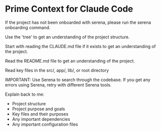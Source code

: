 # Prime Context for Claude Code

If the project has not been onboarded with serena, please run the serena onboarding command.

Use the 'tree' to get an understanding of the project structure.

Start with reading the CLAUDE.md file if it exists to get an understanding of the project.

Read the README.md file to get an understanding of the project.

Read key files in the src/, app/, lib/, or root directory

IMPORTANT: Use Serena to search through the codebase. If you get any errors using Serena, retry with different Serena tools.

Explain back to me:

- Project structure
- Project purpose and goals
- Key files and their purposes
- Any important dependencies
- Any important configuration files
